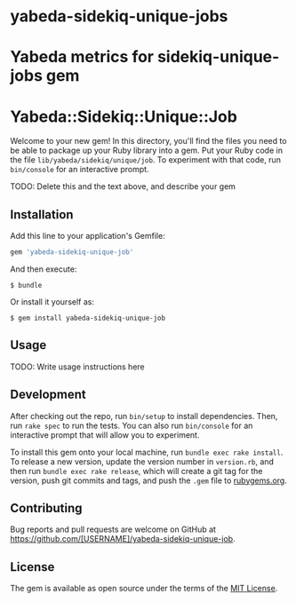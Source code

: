 # yabeda-sidekiq-unique-jobs
Yabeda metrics for sidekiq-unique-jobs gem
=======
# Yabeda::Sidekiq::Unique::Job

Welcome to your new gem! In this directory, you'll find the files you need to be able to package up your Ruby library into a gem. Put your Ruby code in the file `lib/yabeda/sidekiq/unique/job`. To experiment with that code, run `bin/console` for an interactive prompt.

TODO: Delete this and the text above, and describe your gem

## Installation

Add this line to your application's Gemfile:

```ruby
gem 'yabeda-sidekiq-unique-job'
```

And then execute:

    $ bundle

Or install it yourself as:

    $ gem install yabeda-sidekiq-unique-job

## Usage

TODO: Write usage instructions here

## Development

After checking out the repo, run `bin/setup` to install dependencies. Then, run `rake spec` to run the tests. You can also run `bin/console` for an interactive prompt that will allow you to experiment.

To install this gem onto your local machine, run `bundle exec rake install`. To release a new version, update the version number in `version.rb`, and then run `bundle exec rake release`, which will create a git tag for the version, push git commits and tags, and push the `.gem` file to [rubygems.org](https://rubygems.org).

## Contributing

Bug reports and pull requests are welcome on GitHub at https://github.com/[USERNAME]/yabeda-sidekiq-unique-job.

## License

The gem is available as open source under the terms of the [MIT License](https://opensource.org/licenses/MIT).
